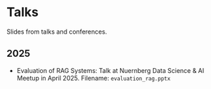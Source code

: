 # Talks

Slides from talks and conferences.

## 2025

- Evaluation of RAG Systems: Talk at Nuernberg Data Science & AI Meetup in April 2025. Filename: `evaluation_rag.pptx`
